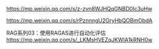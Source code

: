 https://mp.weixin.qq.com/s/z-zvn8WJHQqGNBD0Ic3uHw

https://mp.weixin.qq.com/s/rPznnngU2GryHbQOBmObdA

RAG系列03：使用RAGAS进行自动化评估
https://mp.weixin.qq.com/s/_LKMsHVEZqJKWlA1kRNH0w


